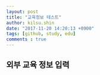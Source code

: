 ```yaml
---
layout: post
title: "교육정보 테스트"
author: kilsu.shin
date: "2017-11-20 14:20:13 +0900"
tags: [github, study, edu]
comments : true
---
```


## 외부 교육 정보 입력
